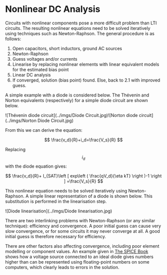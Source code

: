 # Nonlinear DC Analysis

Circuits with nonlinear components pose a more difficult problem than LTI circuits. The resulting nonlinear equations need to be solved iteratively using techniques such as Newton-Raphson. The general procedure is as follows:

1. Open capacitors, short inductors, ground AC sources
1. Newton-Raphson
  1. Guess voltages and/or currents
  1. Linearise by replacing nonlinear elements with linear equivalent models for the estimated bias point
  1. Linear DC analysis
  1. If converged, solution (bias point) found. Else, back to 2.1 with improved guess.

A simple example with a diode is considered below. The Thévenin and Norton equivalents (respectively) for a simple diode circuit are shown below.

![Thévenin diode circuit](../imgs/Diode Circuit.jpg)![Norton diode circuit](../imgs/Norton Diode Circuit.jpg)

From this we can derive the equation:

$$
\frac{v_d}{R}+i_d=\frac{V_s}{R}
$$


Replacing $$i_d$$ with the diode equation gives:

$$
\frac{v_d}{R}+ I_{SAT}\left [ exp\left ( \frac{qV_d}{\eta kT} \right )-1 \right ] =\frac{V_s}{R}
$$

This nonlinear equation needs to be solved iteratively using Newton-Raphson. A simple linear representation of a diode is shown below. This substitution is performed in the linearisation step.

![Diode linearisation](../imgs/Diode linearisation.jpg)

There are two interlinking problems with Newton-Raphson (or any similar technique): efficiency and convergence. A poor initial guess can cause very slow convergence, or for some circuits it may never converge at all. A good initial guess is therefore necessary for efficiency.

There are other factors also affecting convergence, including poor element modelling or component values. An example given in [The SPICE Book](http://www.amazon.co.uk/The-Spice-Book-Andre-Vladimirescu/dp/0471609269) shows how a voltage source connected to an ideal diode gives numbers higher than can be represented using floating-point numbers on some computers, which clearly leads to errors in the solution.
